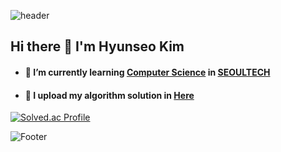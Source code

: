 ![header](https://capsule-render.vercel.app/api?type=waving&color=0:74eeb1,100:193549&height=230&width=100%&section=header&text=HyunSeo&fontSize=70&fontColor=FFFFFF&animation=fadeIn)
## Hi there 👋 I'm Hyunseo Kim

- #### 🌱 I’m currently learning [Computer Science](https://computer.seoultech.ac.kr/) in [SEOULTECH](https://en.seoultech.ac.kr/)

- #### 🤔 I upload my algorithm solution in [Here](https://github.com/kim001hs/Solved_Algorithm)
<!--
**kim001hs/kim001hs** is a ✨ _special_ ✨ repository because its `README.md` (this file) appears on your GitHub profile.

Here are some ideas to get you started:

- 🔭 I’m currently working on ...
- 🌱 I’m currently learning [Computer Science](https://computer.seoultech.ac.kr/) in [SEOULTECH](https://en.seoultech.ac.kr/)
- 👯 I’m looking to collaborate on ...
- 🤔 I’m looking for help with ...
- 💬 Ask me about ...
- 📫 How to reach me: ...
- 😄 Pronouns: ...
- ⚡ Fun fact: ...
-->
[![Solved.ac Profile](http://mazassumnida.wtf/api/v2/generate_badge?boj=kim001hs)](https://solved.ac/kim001hs/)


![Footer](https://capsule-render.vercel.app/api?type=waving&color=0:74eeb1,100:193549&height=100&section=footer)
